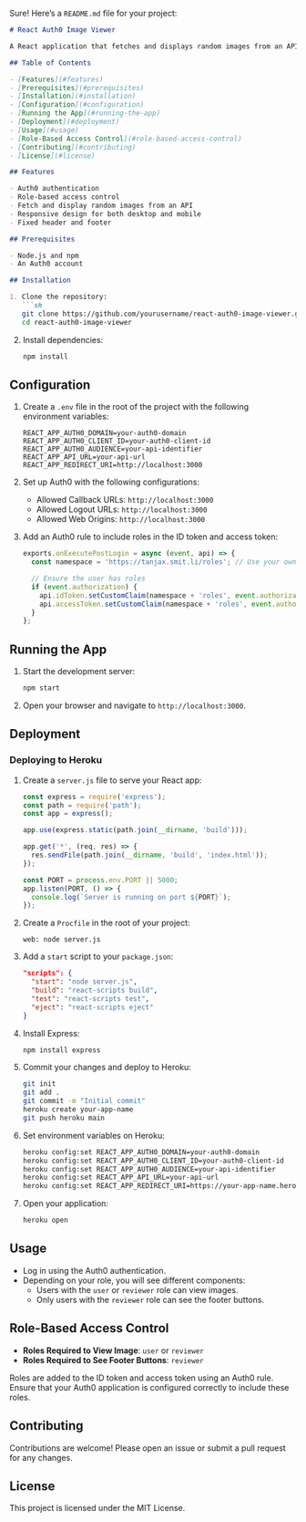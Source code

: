 Sure! Here’s a `README.md` file for your project:

```markdown
# React Auth0 Image Viewer

A React application that fetches and displays random images from an API, with role-based access control using Auth0. The application features a fixed header and footer and scales the image to fit within the available space without scrolling.

## Table of Contents

- [Features](#features)
- [Prerequisites](#prerequisites)
- [Installation](#installation)
- [Configuration](#configuration)
- [Running the App](#running-the-app)
- [Deployment](#deployment)
- [Usage](#usage)
- [Role-Based Access Control](#role-based-access-control)
- [Contributing](#contributing)
- [License](#license)

## Features

- Auth0 authentication
- Role-based access control
- Fetch and display random images from an API
- Responsive design for both desktop and mobile
- Fixed header and footer

## Prerequisites

- Node.js and npm
- An Auth0 account

## Installation

1. Clone the repository:
   ```sh
   git clone https://github.com/yourusername/react-auth0-image-viewer.git
   cd react-auth0-image-viewer
   ```

2. Install dependencies:
   ```sh
   npm install
   ```

## Configuration

1. Create a `.env` file in the root of the project with the following environment variables:

   ```env
   REACT_APP_AUTH0_DOMAIN=your-auth0-domain
   REACT_APP_AUTH0_CLIENT_ID=your-auth0-client-id
   REACT_APP_AUTH0_AUDIENCE=your-api-identifier
   REACT_APP_API_URL=your-api-url
   REACT_APP_REDIRECT_URI=http://localhost:3000
   ```

2. Set up Auth0 with the following configurations:
   - Allowed Callback URLs: `http://localhost:3000`
   - Allowed Logout URLs: `http://localhost:3000`
   - Allowed Web Origins: `http://localhost:3000`

3. Add an Auth0 rule to include roles in the ID token and access token:

   ```javascript
   exports.onExecutePostLogin = async (event, api) => {
     const namespace = 'https://tanjax.smit.li/roles'; // Use your own namespace

     // Ensure the user has roles
     if (event.authorization) {
       api.idToken.setCustomClaim(namespace + 'roles', event.authorization.roles);
       api.accessToken.setCustomClaim(namespace + 'roles', event.authorization.roles);
     }
   };
   ```

## Running the App

1. Start the development server:
   ```sh
   npm start
   ```

2. Open your browser and navigate to `http://localhost:3000`.

## Deployment

### Deploying to Heroku

1. Create a `server.js` file to serve your React app:

   ```javascript
   const express = require('express');
   const path = require('path');
   const app = express();

   app.use(express.static(path.join(__dirname, 'build')));

   app.get('*', (req, res) => {
     res.sendFile(path.join(__dirname, 'build', 'index.html'));
   });

   const PORT = process.env.PORT || 5000;
   app.listen(PORT, () => {
     console.log(`Server is running on port ${PORT}`);
   });
   ```

2. Create a `Procfile` in the root of your project:
   ```plaintext
   web: node server.js
   ```

3. Add a `start` script to your `package.json`:
   ```json
   "scripts": {
     "start": "node server.js",
     "build": "react-scripts build",
     "test": "react-scripts test",
     "eject": "react-scripts eject"
   }
   ```

4. Install Express:
   ```sh
   npm install express
   ```

5. Commit your changes and deploy to Heroku:
   ```sh
   git init
   git add .
   git commit -m "Initial commit"
   heroku create your-app-name
   git push heroku main
   ```

6. Set environment variables on Heroku:
   ```sh
   heroku config:set REACT_APP_AUTH0_DOMAIN=your-auth0-domain
   heroku config:set REACT_APP_AUTH0_CLIENT_ID=your-auth0-client-id
   heroku config:set REACT_APP_AUTH0_AUDIENCE=your-api-identifier
   heroku config:set REACT_APP_API_URL=your-api-url
   heroku config:set REACT_APP_REDIRECT_URI=https://your-app-name.herokuapp.com
   ```

7. Open your application:
   ```sh
   heroku open
   ```

## Usage

- Log in using the Auth0 authentication.
- Depending on your role, you will see different components:
  - Users with the `user` or `reviewer` role can view images.
  - Only users with the `reviewer` role can see the footer buttons.

## Role-Based Access Control

- **Roles Required to View Image**: `user` or `reviewer`
- **Roles Required to See Footer Buttons**: `reviewer`

Roles are added to the ID token and access token using an Auth0 rule. Ensure that your Auth0 application is configured correctly to include these roles.

## Contributing

Contributions are welcome! Please open an issue or submit a pull request for any changes.

## License

This project is licensed under the MIT License.
